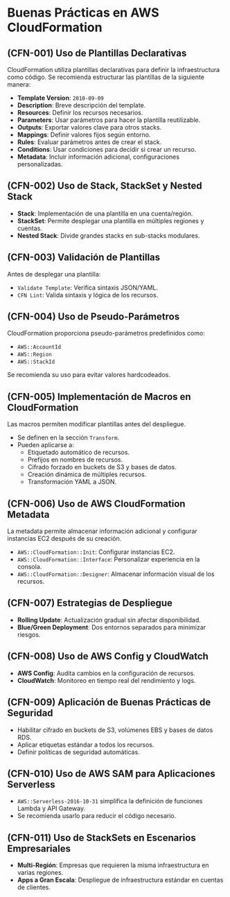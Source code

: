 # Buenas Prácticas en AWS CloudFormation

## (CFN-001) Uso de Plantillas Declarativas

CloudFormation utiliza plantillas declarativas para definir la infraestructura como código. Se recomienda estructurar las plantillas de la siguiente manera:

- **Template Version**: `2010-09-09`
- **Description**: Breve descripción del template.
- **Resources**: Definir los recursos necesarios.
- **Parameters**: Usar parámetros para hacer la plantilla reutilizable.
- **Outputs**: Exportar valores clave para otros stacks.
- **Mappings**: Definir valores fijos según entorno.
- **Rules**: Evaluar parámetros antes de crear el stack.
- **Conditions**: Usar condiciones para decidir si crear un recurso.
- **Metadata**: Incluir información adicional, configuraciones personalizadas.

## (CFN-002) Uso de Stack, StackSet y Nested Stack

- **Stack**: Implementación de una plantilla en una cuenta/región.
- **StackSet**: Permite desplegar una plantilla en múltiples regiones y cuentas.
- **Nested Stack**: Divide grandes stacks en sub-stacks modulares.

## (CFN-003) Validación de Plantillas

Antes de desplegar una plantilla:

- `Validate Template`: Verifica sintaxis JSON/YAML.
- `CFN Lint`: Valida sintaxis y lógica de los recursos.

## (CFN-004) Uso de Pseudo-Parámetros

CloudFormation proporciona pseudo-parámetros predefinidos como:

- `AWS::AccountId`
- `AWS::Region`
- `AWS::StackId`

Se recomienda su uso para evitar valores hardcodeados.

## (CFN-005) Implementación de Macros en CloudFormation

Las macros permiten modificar plantillas antes del despliegue.

- Se definen en la sección `Transform`.
- Pueden aplicarse a:
  - Etiquetado automático de recursos.
  - Prefijos en nombres de recursos.
  - Cifrado forzado en buckets de S3 y bases de datos.
  - Creación dinámica de múltiples recursos.
  - Transformación YAML a JSON.

## (CFN-006) Uso de AWS CloudFormation Metadata

La metadata permite almacenar información adicional y configurar instancias EC2 después de su creación.

- `AWS::CloudFormation::Init`: Configurar instancias EC2.
- `AWS::CloudFormation::Interface`: Personalizar experiencia en la consola.
- `AWS::CloudFormation::Designer`: Almacenar información visual de los recursos.

## (CFN-007) Estrategias de Despliegue

- **Rolling Update**: Actualización gradual sin afectar disponibilidad.
- **Blue/Green Deployment**: Dos entornos separados para minimizar riesgos.

## (CFN-008) Uso de AWS Config y CloudWatch

- **AWS Config**: Audita cambios en la configuración de recursos.
- **CloudWatch**: Monitoreo en tiempo real del rendimiento y logs.

## (CFN-009) Aplicación de Buenas Prácticas de Seguridad

- Habilitar cifrado en buckets de S3, volúmenes EBS y bases de datos RDS.
- Aplicar etiquetas estándar a todos los recursos.
- Definir políticas de seguridad automáticas.

## (CFN-010) Uso de AWS SAM para Aplicaciones Serverless

- `AWS::Serverless-2016-10-31` simplifica la definición de funciones Lambda y API Gateway.
- Se recomienda usarlo para reducir el código necesario.

## (CFN-011) Uso de StackSets en Escenarios Empresariales

- **Multi-Región**: Empresas que requieren la misma infraestructura en varias regiones.
- **Apps a Gran Escala**: Despliegue de infraestructura estándar en cuentas de clientes.
